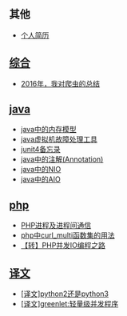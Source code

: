 ## 其他
- [个人简历](./resume.md)

## [综合](./comprehensive)

- [2016年，我对爬虫的总结](./comprehensive/2016年，我对爬虫的总结.md)

## [java](./java)

- [java中的内存模型](./java/java中的内存模型.md)
- [java虚拟机故障处理工具](./java/java虚拟机故障处理工具.md)
- [junit4备忘录](./java/junit4备忘录.md)
- [java中的注解(Annotation)](./java/java中的注解(Annotation).md)
- [java中的NIO](./java/java中的NIO.md)
- [java中的AIO](./java/java中的AIO.md)

## [php](./php)

- [PHP进程及进程间通信](./php/PHP进程及进程间通信.md)
- [php中curl_multi函数集的用法](./php/php中curl_multi函数集的用法.md)
- [【转】PHP并发IO编程之路](./php/【转】PHP并发IO编程之路.md)

## [译文](./translate)

- [[译文]python2还是python3](./translate/[译文]python2还是python3.md)
- [[译文]greenlet:轻量级并发程序](./translate/[译文]greenlet:轻量级并发程序.md)